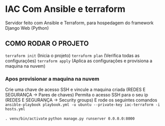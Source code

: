 # IAC Com Ansible e terraform
Servidor feito com Ansible e Terraform, para hospedagem do framework Django Web (Python)

## COMO RODAR O PROJETO
  ```terraform init``` (Inicia o projeto)
  ```terraform plan``` (Verifica todas as configurações)
  ```terraform apply``` (Aplica as configurações e provisiona a maquina na nuvem)

### Apos provisionar a maquina na nuvem
Crie uma chave de acesso SSH e vincule a maquina criada (REDES E SEGURANÇA -> Pares de chaves)
Permita o acesso SSH para o seu ip (REDES E SEGURANÇA -> Security groups)
E rode os seguintes comandos
``ansible-playbook playbook.yml -u ubuntu --private-key iac-terraform -i hosts.yml``

``. venv/bin/activate``
``python manage.py runserver 0.0.0.0:8000``
